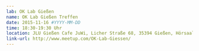```yaml
---
lab: OK Lab Gießen
name: OK Lab Gießen Treffen
date: 2015-11-16 #YYYY-MM-DD
time: 18:30-19:30 Uhr
location: JLU Gießen Cafe JuWi, Licher Straße 68, 35394 Gießen, Hörsaalgebäude
link-url: http://www.meetup.com/OK-Lab-Giessen/
---
```

